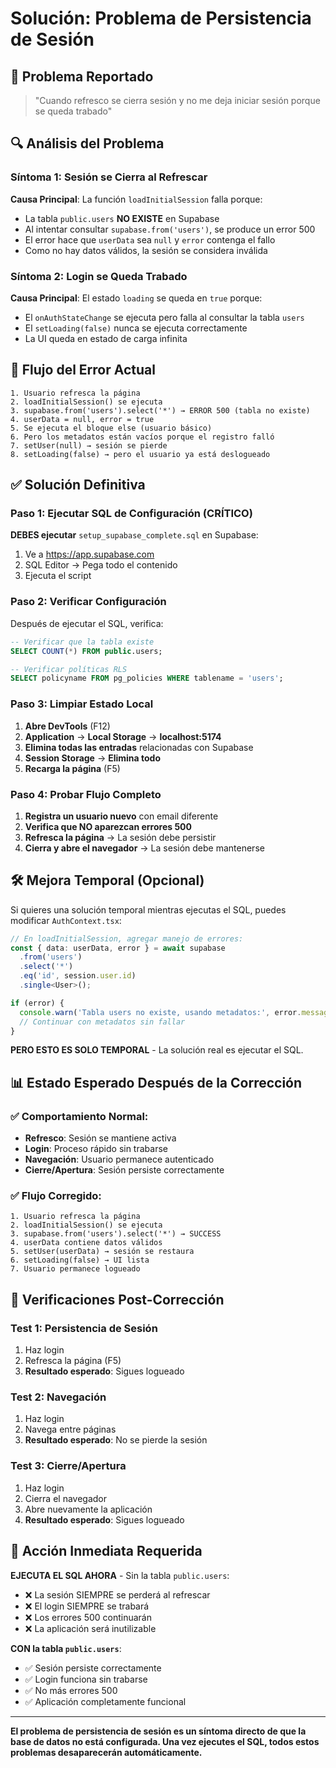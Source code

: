 # Solución: Problema de Persistencia de Sesión

## 🚨 Problema Reportado

> "Cuando refresco se cierra sesión y no me deja iniciar sesión porque se queda trabado"

## 🔍 Análisis del Problema

### Síntoma 1: Sesión se Cierra al Refrescar
**Causa Principal**: La función `loadInitialSession` falla porque:
- La tabla `public.users` **NO EXISTE** en Supabase
- Al intentar consultar `supabase.from('users')`, se produce un error 500
- El error hace que `userData` sea `null` y `error` contenga el fallo
- Como no hay datos válidos, la sesión se considera inválida

### Síntoma 2: Login se Queda Trabado
**Causa Principal**: El estado `loading` se queda en `true` porque:
- El `onAuthStateChange` se ejecuta pero falla al consultar la tabla `users`
- El `setLoading(false)` nunca se ejecuta correctamente
- La UI queda en estado de carga infinita

## 🔧 Flujo del Error Actual

```
1. Usuario refresca la página
2. loadInitialSession() se ejecuta
3. supabase.from('users').select('*') → ERROR 500 (tabla no existe)
4. userData = null, error = true
5. Se ejecuta el bloque else (usuario básico)
6. Pero los metadatos están vacíos porque el registro falló
7. setUser(null) → sesión se pierde
8. setLoading(false) → pero el usuario ya está deslogueado
```

## ✅ Solución Definitiva

### Paso 1: Ejecutar SQL de Configuración (CRÍTICO)

**DEBES ejecutar** `setup_supabase_complete.sql` en Supabase:

1. Ve a https://app.supabase.com
2. SQL Editor → Pega todo el contenido
3. Ejecuta el script

### Paso 2: Verificar Configuración

Después de ejecutar el SQL, verifica:

```sql
-- Verificar que la tabla existe
SELECT COUNT(*) FROM public.users;

-- Verificar políticas RLS
SELECT policyname FROM pg_policies WHERE tablename = 'users';
```

### Paso 3: Limpiar Estado Local

1. **Abre DevTools** (F12)
2. **Application** → **Local Storage** → **localhost:5174**
3. **Elimina todas las entradas** relacionadas con Supabase
4. **Session Storage** → **Elimina todo**
5. **Recarga la página** (F5)

### Paso 4: Probar Flujo Completo

1. **Registra un usuario nuevo** con email diferente
2. **Verifica que NO aparezcan errores 500**
3. **Refresca la página** → La sesión debe persistir
4. **Cierra y abre el navegador** → La sesión debe mantenerse

## 🛠️ Mejora Temporal (Opcional)

Si quieres una solución temporal mientras ejecutas el SQL, puedes modificar `AuthContext.tsx`:

```typescript
// En loadInitialSession, agregar manejo de errores:
const { data: userData, error } = await supabase
  .from('users')
  .select('*')
  .eq('id', session.user.id)
  .single<User>();

if (error) {
  console.warn('Tabla users no existe, usando metadatos:', error.message);
  // Continuar con metadatos sin fallar
}
```

**PERO ESTO ES SOLO TEMPORAL** - La solución real es ejecutar el SQL.

## 📊 Estado Esperado Después de la Corrección

### ✅ Comportamiento Normal:
- **Refresco**: Sesión se mantiene activa
- **Login**: Proceso rápido sin trabarse
- **Navegación**: Usuario permanece autenticado
- **Cierre/Apertura**: Sesión persiste correctamente

### ✅ Flujo Corregido:
```
1. Usuario refresca la página
2. loadInitialSession() se ejecuta
3. supabase.from('users').select('*') → SUCCESS
4. userData contiene datos válidos
5. setUser(userData) → sesión se restaura
6. setLoading(false) → UI lista
7. Usuario permanece logueado
```

## 🚨 Verificaciones Post-Corrección

### Test 1: Persistencia de Sesión
1. Haz login
2. Refresca la página (F5)
3. **Resultado esperado**: Sigues logueado

### Test 2: Navegación
1. Haz login
2. Navega entre páginas
3. **Resultado esperado**: No se pierde la sesión

### Test 3: Cierre/Apertura
1. Haz login
2. Cierra el navegador
3. Abre nuevamente la aplicación
4. **Resultado esperado**: Sigues logueado

## 🎯 Acción Inmediata Requerida

**EJECUTA EL SQL AHORA** - Sin la tabla `public.users`:
- ❌ La sesión SIEMPRE se perderá al refrescar
- ❌ El login SIEMPRE se trabará
- ❌ Los errores 500 continuarán
- ❌ La aplicación será inutilizable

**CON la tabla `public.users`**:
- ✅ Sesión persiste correctamente
- ✅ Login funciona sin trabarse
- ✅ No más errores 500
- ✅ Aplicación completamente funcional

---

**El problema de persistencia de sesión es un síntoma directo de que la base de datos no está configurada. Una vez ejecutes el SQL, todos estos problemas desaparecerán automáticamente.**
